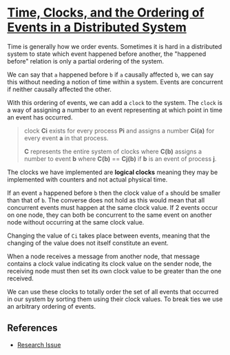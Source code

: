 # [Time, Clocks, and the Ordering of Events in a Distributed System](https://lamport.azurewebsites.net/pubs/time-clocks.pdf)

Time is generally how we order events. Sometimes it is hard in a distributed system to state which event happened before another, the "happened before" relation is only a partial ordering of the system.

We can say that `a` happened before `b` if `a` causally affected `b`, we can say this without needing a notion of time within a system. Events are concurrent if neither causally affected the other.

With this ordering of events, we can add a `clock` to the system. The `clock` is a way of assigning a number to an event representing at which point in time an event has occurred. 

> clock **Ci** exists for every process **Pi** and assigns a number **Ci(a)** for every event **a** in that process.
>
> **C** represents the entire system of clocks where **C(b)**  assigns a number to event **b** where **C(b)** == **Cj(b)** if **b** is an event of process **j**.

The clocks we have implemented are **logical clocks** meaning they may be implemented with counters and not actual physical time. 

If an event `a` happened before `b` then the clock value of `a` should be smaller than that of `b`. The converse does not hold as this would mean that all concurrent events must happen at the same clock value. If 2 events occur on one node, they can both be concurrent to the same event on another node without occurring at the same clock value.

Changing the value of ``Ci`` takes place between events, meaning that the changing of the value does not itself constitute an event.

When a node receives a message from another node, that message contains a clock value indicating its clock value on the sender node, the receiving node must then set its own clock value to be greater than the one received.

We can use these clocks to totally order the set of all events that occurred in our system by sorting them using their clock values. To break ties we use an arbitrary ordering of events.

## References
 - [Research Issue](https://github.com/decanus/research/issues/10)
